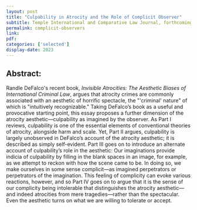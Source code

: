 ```yaml
---
layout: post
title: "Culpability in Atrocity and the Role of Complicit Observer"
subtitle: Temple International and Comparative Law Journal, forthcoming
permalink: complicit-observers
link:
pdf:
categories: ['selected']
display-date: 2023
---
```


<h2>Abstract:</h2>

Randle DeFalco's recent book, *Invisible Atrocities: The Aesthetic Biases of International Criminal Law*, argues that atrocity crimes are commonly associated with an aesthetic of horrific spectacle, the "'criminal' nature" of which is "intuitively recognizable." Taking DeFalco’s book as a useful and provocative starting point, this essay proposes a further dimension of the atrocity aesthetic—culpability as imagined by the observer. As Part I reviews, culpability is one of the essential elements of conventional theories of atrocity, alongside harm and scale. Yet, Part II argues, culpability is largely unobserved in DeFalco’s account of the atrocity aesthetic; it is described as simply self-evident. Part III goes on to introduce an alternate account of culpability’s role in the aesthetic: Our imaginations provide indicia of culpability by filling in the blank spaces in an image, for example, as we attempt to reckon with how the scene came to be. In doing so, we make ourselves in some sense complicit—as imagined perpetrators or perpetrators of the imagination. This feeling of complicity can evoke various reactions, however, and so Part IV goes on to argue that it is the sense of our complicity being intolerable that distinguishes the atrocity aesthetic—and indeed atrocities from mere tragedies—rather than the spectacular. Even the aesthetic turns on what we are willing to tolerate or accept.
